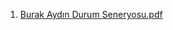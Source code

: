 1. [Burak Aydın Durum Seneryosu.pdf](https://github.com/user-attachments/files/19499072/Durum_Senaryolari-Burak_Aydin.pdf)
